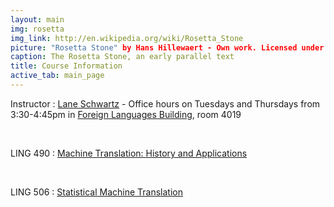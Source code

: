 ```yaml
---
layout: main
img: rosetta
img_link: http://en.wikipedia.org/wiki/Rosetta_Stone
picture: "Rosetta Stone" by Hans Hillewaert - Own work. Licensed under CC BY-SA 4.0 via Wikimedia Commons
caption: The Rosetta Stone, an early parallel text
title: Course Information
active_tab: main_page 
---
```


Instructor
: [Lane Schwartz](http://www.linguistics.illinois.edu/people/lanes) - Office hours on Tuesdays and Thursdays from 3:30-4:45pm in [Foreign Languages Building](https://www.fs.uiuc.edu/ada/0172.html), room 4019


<br/>

LING 490
: [Machine Translation: History and Applications](ling490.html)

<br/>

LING 506
: [Statistical Machine Translation](ling506.html)

